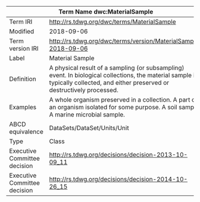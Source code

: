 <table>
	<thead>
		<tr>
			<th colspan="2"><a id="dwc_MaterialSample"></a>Term Name  dwc:MaterialSample</th>
		</tr>
	</thead>
	<tbody>
		<tr>
			<td>Term IRI</td>
			<td><a href="http://rs.tdwg.org/dwc/terms/MaterialSample">http://rs.tdwg.org/dwc/terms/MaterialSample</a></td>
		</tr>
		<tr>
			<td>Modified</td>
			<td>2018-09-06</td>
		</tr>
		<tr>
			<td>Term version IRI</td>
			<td><a href="http://rs.tdwg.org/dwc/terms/version/MaterialSample-2018-09-06">http://rs.tdwg.org/dwc/terms/version/MaterialSample-2018-09-06</a></td>
		</tr>
		<tr>
			<td>Label</td>
			<td>Material Sample</td>
		</tr>
		<tr>
			<td>Definition</td>
			<td>A physical result of a sampling (or subsampling) event. In biological collections, the material sample is typically collected, and either preserved or destructively processed.</td>
		</tr>
		<tr>
			<td>Examples</td>
			<td>A whole organism preserved in a collection. A part of an organism isolated for some purpose. A soil sample. A marine microbial sample.</td>
		</tr>
		<tr>
			<td>ABCD equivalence</td>
			<td>DataSets/DataSet/Units/Unit</td>
		</tr>
		<tr>
			<td>Type</td>
			<td>Class</td>
		</tr>
		<tr>
			<td>Executive Committee decision</td>
			<td><a href="http://rs.tdwg.org/decisions/decision-2013-10-09_11">http://rs.tdwg.org/decisions/decision-2013-10-09_11</a></td>
		</tr>
		<tr>
			<td>Executive Committee decision</td>
			<td><a href="http://rs.tdwg.org/decisions/decision-2014-10-26_15">http://rs.tdwg.org/decisions/decision-2014-10-26_15</a></td>
		</tr>
	</tbody>
</table>
